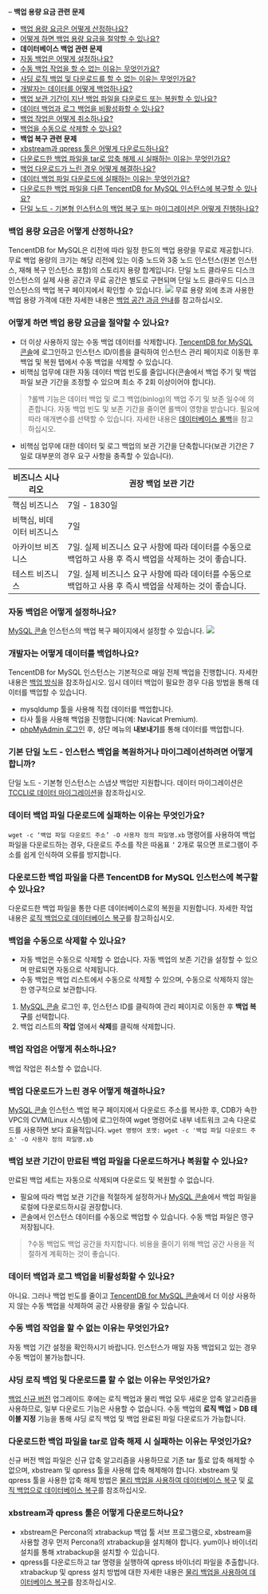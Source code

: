 – **백업 용량 요금 관련 문제**
 -  [백업 용량 요금은 어떻게 산정하나요?](#bfwt1)
 -  [어떻게 하면 백업 용량 요금을 절약할 수 있나요?](#bfwt2)
- **데이터베이스 백업 관련 문제**
 - [자동 백업은 어떻게 설정하나요?](#bfwt3)
 - [수동 백업 작업을 할 수 없는 이유는 무엇인가요?](#bfwt13)
 - [샤딩 로직 백업 및 다운로드를 할 수 없는 이유는 무엇인가요?](#bfwt14)
 - [개발자는 데이터를 어떻게 백업하나요?](#bfwt4)
 - [백업 보관 기간이 지난 백업 파일을 다운로드 또는 복원할 수 있나요?](#bfwt11)
 - [데이터 백업과 로그 백업을 비활성화할 수 있나요?](#bfwt12)
 - [백업 작업은 어떻게 취소하나요?](#bfwt9)
 - [백업을 수동으로 삭제할 수 있나요?](#bfwt8)
- **백업 복구 관련 문제**
 - [xbstream과 qpress 툴은 어떻게 다운로드하나요?](#bfwt16)
 - [다운로드한 백업 파일을 tar로 압축 해제 시 실패하는 이유는 무엇인가요?](#bfwt15)
 - [백업 다운로드가 느린 경우 어떻게 해결하나요?](#bfwt10)
 - [데이터 백업 파일 다운로드에 실패하는 이유는 무엇인가요?](#bfwt6)
 - [다운로드한 백업 파일을 다른 TencentDB for MySQL 인스턴스에 복구할 수 있나요?](#bfwt7)
 - [단일 노드 - 기본형 인스턴스의 백업 복구 또는 마이그레이션은 어떻게 진행하나요?](#bfwt5)


 [](id:bfwt1)
### 백업 용량 요금은 어떻게 산정하나요? 
TencentDB for MySQL은 리전에 따라 일정 한도의 백업 용량을 무료로 제공합니다. 무료 백업 용량의 크기는 해당 리전에 있는 이중 노드와 3중 노드 인스턴스(원본 인스턴스, 재해 복구 인스턴스 포함)의 스토리지 용량 합계입니다.
단일 노드 클라우드 디스크 인스턴스의 실제 사용 공간과 무료 공간은 별도로 구현되며 단일 노드 클라우드 디스크 인스턴스의 백업 복구 페이지에서 확인할 수 있습니다.
![](https://staticintl.cloudcachetci.com/yehe/backend-news/cwQh785_6.png)
무료 용량 외에 초과 사용한 백업 용량 가격에 대한 자세한 내용은 [백업 공간 과금 안내](https://intl.cloud.tencent.com/document/product/236/32344)를 참고하십시오.

[](id:bfwt2)
### 어떻게 하면 백업 용량 요금을 절약할 수 있나요?
- 더 이상 사용하지 않는 수동 백업 데이터를 삭제합니다. [TencentDB for MySQL 콘솔](https://console.cloud.tencent.com/cdb)에 로그인하고 인스턴스 ID/이름을 클릭하여 인스턴스 관리 페이지로 이동한 후 백업 및 복원 탭에서 수동 백업을 삭제할 수 있습니다. 
- 비핵심 업무에 대한 자동 데이터 백업 빈도를 줄입니다(콘솔에서 백업 주기 및 백업 파일 보관 기간을 조정할 수 있으며 최소 주 2회 이상이어야 합니다).
>?롤백 기능은 데이터 백업 및 로그 백업(binlog)의 백업 주기 및 보존 일수에 의존합니다. 자동 백업 빈도 및 보존 기간을 줄이면 롤백이 영향을 받습니다. 필요에 따라 매개변수를 선택할 수 있습니다. 자세한 내용은 [데이터베이스 롤백](https://intl.cloud.tencent.com/document/product/236/7276)을 참고하십시오.
>
- 비핵심 업무에 대한 데이터 및 로그 백업의 보관 기간을 단축합니다(보관 기간은 7일로 대부분의 경우 요구 사항을 충족할 수 있습니다).

| 비즈니스 시나리오             | 권장 백업 보관 기간                                                 |
| -------------------- | ------------------------------------------------------------ |
| 핵심 비즈니스             | 7일 - 1830일                                              |
| 비핵심, 비데이터 비즈니스 | 7일                                                      |
| 아카이브 비즈니스             | 7일. 실제 비즈니스 요구 사항에 따라 데이터를 수동으로 백업하고 사용 후 즉시 백업을 삭제하는 것이 좋습니다. |
| 테스트 비즈니스             | 7일. 실제 비즈니스 요구 사항에 따라 데이터를 수동으로 백업하고 사용 후 즉시 백업을 삭제하는 것이 좋습니다. |

[](id:bfwt3)
### 자동 백업은 어떻게 설정하나요?
[MySQL 콘솔](https://console.cloud.tencent.com/cdb) 인스턴스의 백업 복구 페이지에서 설정할 수 있습니다.
![](https://qcloudimg.tencent-cloud.cn/raw/053719ca0c4898c87bad068cbf70651c.png)

[](id:bfwt4)
### 개발자는 어떻게 데이터를 백업하나요?
TencentDB for MySQL 인스턴스는 기본적으로 매일 전체 백업을 진행합니다. 자세한 내용은 [백업 방식](https://intl.cloud.tencent.com/document/product/236/37796)을 참조하십시오. 임시 데이터 백업이 필요한 경우 다음 방법을 통해 데이터를 백업할 수 있습니다.
- mysqldump 툴을 사용해 직접 데이터를 백업합니다.
- 타사 툴을 사용해 백업을 진행합니다(예: Navicat Premium).
- [phpMyAdmin 로그인](https://intl.cloud.tencent.com/document/product/236/39353) 후, 상단 메뉴의 **내보내기**를 통해 데이터를 백업합니다.

[](id:bfwt5)
### 기본 단일 노드 - 인스턴스 백업을 복원하거나 마이그레이션하려면 어떻게 합니까?
단일 노드 - 기본형 인스턴스는 스냅샷 백업만 지원합니다. 데이터 마이그레이션은 [TCCLI로 데이터 마이그레이션](https://intl.cloud.tencent.com/document/product/236/8464)을 참조하십시오.

[](id:bfwt6)
### 데이터 백업 파일 다운로드에 실패하는 이유는 무엇인가요?
`wget -c ‘백업 파일 다운로드 주소’ -O 사용자 정의 파일명.xb` 명령어를 사용하여 백업 파일을 다운로드하는 경우, 다운로드 주소를 작은 따옴표 `’` 2개로 묶으면 프로그램이 주소를 쉽게 인식하여 오류를 방지합니다.

[](id:bfwt7)
### 다운로드한 백업 파일을 다른 TencentDB for MySQL 인스턴스에 복구할 수 있나요?
다운로드한 백업 파일을 통한 다른 데이터베이스로의 복원을 지원합니다. 자세한 작업 내용은 [로직 백업으로 데이터베이스 복구](https://intl.cloud.tencent.com/zh/document/product/236/31909)를 참고하십시오.

[](id:bfwt8)
### 백업을 수동으로 삭제할 수 있나요?
- 자동 백업은 수동으로 삭제할 수 없습니다. 자동 백업의 보존 기간을 설정할 수 있으며 만료되면 자동으로 삭제됩니다.
- 수동 백업은 백업 리스트에서 수동으로 삭제할 수 있으며, 수동으로 삭제하지 않는 한 영구적으로 보관합니다.
 1. [MySQL 콘솔](https://console.cloud.tencent.com/cdb) 로그인 후, 인스턴스 ID를 클릭하여 관리 페이지로 이동한 후 **백업 복구**를 선택합니다.
 2. 백업 리스트의 **작업** 열에서 **삭제**를 클릭해 삭제합니다.

[](id:bfwt9)
### 백업 작업은 어떻게 취소하나요?
백업 작업은 취소할 수 없습니다.

[](id:bfwt10)
### 백업 다운로드가 느린 경우 어떻게 해결하나요?
[MySQL 콘솔](https://console.cloud.tencent.com/cdb) 인스턴스 백업 복구 페이지에서 다운로드 주소를 복사한 후, CDB가 속한 VPC의 CVM(Linux 시스템)에 로그인하여 wget 명령어로 내부 네트워크 고속 다운로드를 사용하면 보다 효율적입니다.
`wget 명령어 포맷: wget -c '백업 파일 다운로드 주소' -O 사용자 정의 파일명.xb`

[](id:bfwt11)
### 백업 보관 기간이 만료된 백업 파일을 다운로드하거나 복원할 수 있나요?
만료된 백업 세트는 자동으로 삭제되며 다운로드 및 복원할 수 없습니다.
- 필요에 따라 백업 보관 기간을 적절하게 설정하거나 [MySQL 콘솔](https://console.cloud.tencent.com/cdb)에서 백업 파일을 로컬에 다운로드하시길 권장합니다.
- 콘솔에서 인스턴스 데이터를 수동으로 백업할 수 있습니다. 수동 백업 파일은 영구 저장됩니다.
>?수동 백업도 백업 공간을 차지합니다. 비용을 줄이기 위해 백업 공간 사용을 적절하게 계획하는 것이 좋습니다.

[](id:bfwt12)
### 데이터 백업과 로그 백업을 비활성화할 수 있나요?
아니요. 그러나 백업 빈도를 줄이고 [TencentDB for MySQL 콘솔](https://console.cloud.tencent.com/cdb)에서 더 이상 사용하지 않는 수동 백업을 삭제하여 공간 사용량을 줄일 수 있습니다.

[](id:bfwt13)
### 수동 백업 작업을 할 수 없는 이유는 무엇인가요?
자동 백업 기간 설정을 확인하시기 바랍니다. 인스턴스가 매일 자동 백업되고 있는 경우 수동 백업이 불가능합니다.

[](id:bfwt14)
### 샤딩 로직 백업 및 다운로드를 할 수 없는 이유는 무엇인가요?
[백업 신규 버전](https://intl.cloud.tencent.com/document/product/236/37796) 업그레이드 후에는 로직 백업과 물리 백업 모두 새로운 압축 알고리즘을 사용하므로, 일부 다운로드 기능은 사용할 수 없습니다. 수동 백업의 **로직 백업** > **DB 테이블 지정** 기능을 통해 샤딩 로직 백업 및 백업 완료된 파일 다운로드가 가능합니다.

[](id:bfwt15)
### 다운로드한 백업 파일을 tar로 압축 해제 시 실패하는 이유는 무엇인가요?
신규 버전 백업 파일은 신규 압축 알고리즘을 사용하므로 기존 tar 툴로 압축 해제할 수 없으며, xbstream 및 qpress 툴을 사용해 압축 해제해야 합니다.
xbstream 및 qpress 툴을 사용한 압축 해제 방법은 [물리 백업을 사용하여 데이터베이스 복구](https://intl.cloud.tencent.com/document/product/236/31910) 및 [로직 백업으로 데이터베이스 복구](https://intl.cloud.tencent.com/document/product/236/31909)를 참조하십시오.

[](id:bfwt16)
### xbstream과 qpress 툴은 어떻게 다운로드하나요?
- xbstream은 Percona의 xtrabackup 백업 툴 서브 프로그램으로, xbstream을 사용할 경우 먼저 Percona의 xtrabackup을 설치해야 합니다. yum이나 바이너리 설치를 통해 xtrabackup을 설치할 수 있습니다.
- qpress를 다운로드하고 tar 명령을 실행하여 qpress 바이너리 파일을 추출합니다.
xtrabackup 및 qpress 설치 방법에 대한 자세한 내용은 [물리 백업을 사용하여 데이터베이스 복구](https://intl.cloud.tencent.com/document/product/236/31910)를 참조하십시오.

